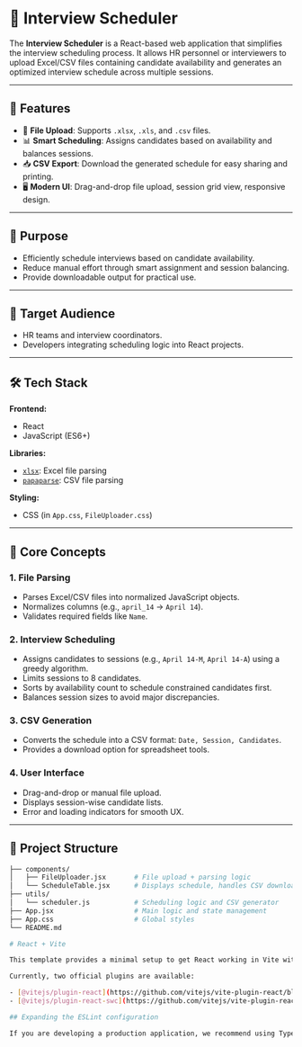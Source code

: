 # 📅 Interview Scheduler

The **Interview Scheduler** is a React-based web application that simplifies the interview scheduling process. It allows HR personnel or interviewers to upload Excel/CSV files containing candidate availability and generates an optimized interview schedule across multiple sessions.

---

## 🚀 Features

- 📁 **File Upload**: Supports `.xlsx`, `.xls`, and `.csv` files.
- 📊 **Smart Scheduling**: Assigns candidates based on availability and balances sessions.
- 📥 **CSV Export**: Download the generated schedule for easy sharing and printing.
- 🖥️ **Modern UI**: Drag-and-drop file upload, session grid view, responsive design.

---

## 🎯 Purpose

- Efficiently schedule interviews based on candidate availability.
- Reduce manual effort through smart assignment and session balancing.
- Provide downloadable output for practical use.

---

## 👥 Target Audience

- HR teams and interview coordinators.
- Developers integrating scheduling logic into React projects.

---

## 🛠 Tech Stack

**Frontend:**
- React
- JavaScript (ES6+)

**Libraries:**
- [`xlsx`](https://www.npmjs.com/package/xlsx): Excel file parsing
- [`papaparse`](https://www.npmjs.com/package/papaparse): CSV file parsing

**Styling:**
- CSS (in `App.css`, `FileUploader.css`)

---

## 🧠 Core Concepts

### 1. File Parsing
- Parses Excel/CSV files into normalized JavaScript objects.
- Normalizes columns (e.g., `april_14` → `April 14`).
- Validates required fields like `Name`.

### 2. Interview Scheduling
- Assigns candidates to sessions (e.g., `April 14-M`, `April 14-A`) using a greedy algorithm.
- Limits sessions to 8 candidates.
- Sorts by availability count to schedule constrained candidates first.
- Balances session sizes to avoid major discrepancies.

### 3. CSV Generation
- Converts the schedule into a CSV format: `Date, Session, Candidates`.
- Provides a download option for spreadsheet tools.

### 4. User Interface
- Drag-and-drop or manual file upload.
- Displays session-wise candidate lists.
- Error and loading indicators for smooth UX.

---

## 📁 Project Structure

```bash
├── components/
│   ├── FileUploader.jsx       # File upload + parsing logic
│   └── ScheduleTable.jsx      # Displays schedule, handles CSV download
├── utils/
│   └── scheduler.js           # Scheduling logic and CSV generator
├── App.jsx                    # Main logic and state management
├── App.css                    # Global styles
└── README.md

# React + Vite

This template provides a minimal setup to get React working in Vite with HMR and some ESLint rules.

Currently, two official plugins are available:

- [@vitejs/plugin-react](https://github.com/vitejs/vite-plugin-react/blob/main/packages/plugin-react/README.md) uses [Babel](https://babeljs.io/) for Fast Refresh
- [@vitejs/plugin-react-swc](https://github.com/vitejs/vite-plugin-react-swc) uses [SWC](https://swc.rs/) for Fast Refresh

## Expanding the ESLint configuration

If you are developing a production application, we recommend using TypeScript and enable type-aware lint rules. Check out the [TS template](https://github.com/vitejs/vite/tree/main/packages/create-vite/template-react-ts) to integrate TypeScript and [`typescript-eslint`](https://typescript-eslint.io) in your project.

